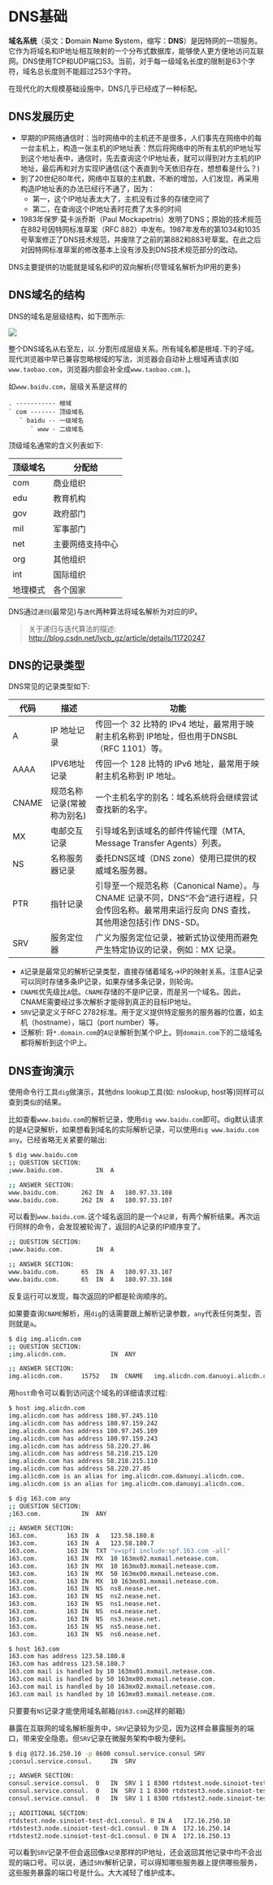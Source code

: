 # DNS基础
**域名系统**（英文：**D**omain **N**ame **S**ystem，缩写：**DNS**）是因特网的一项服务。它作为将域名和IP地址相互映射的一个分布式数据库，能够使人更方便地访问互联网。DNS使用TCP和UDP端口53。当前，对于每一级域名长度的限制是63个字符，域名总长度则不能超过253个字符。

在现代化的大规模基础设施中，DNS几乎已经成了一种标配。

## DNS发展历史
- 早期的IP网络通信时：当时网络中的主机还不是很多，人们事先在网络中的每一台主机上，构造一张主机的IP地址表：然后将网络中的所有主机的IP地址写到这个地址表中，通信时，先去查询这个IP地址表，就可以得到对方主机的IP地址，最后再和对方实现IP通信(这个表直到今天依旧存在，想想看是什么？)
- 到了20世纪80年代，网络中互联的主机数，不断的增加，人们发现，再采用构造IP地址表的办法已经行不通了，因为：
    - 第一，这个IP地址表太大了，主机没有过多的存储空间了
    - 第二，在查询这个IP地址表时花费了太多的时间
- 1983年保罗·莫卡派乔斯（Paul Mockapetris）发明了DNS；原始的技术规范在882号因特网标准草案（RFC 882）中发布。1987年发布的第1034和1035号草案修正了DNS技术规范，并废除了之前的第882和883号草案。在此之后对因特网标准草案的修改基本上没有涉及到DNS技术规范部分的改动。

DNS主要提供的功能就是域名和IP的双向解析(尽管域名解析为IP用的更多)

## DNS域名的结构
DNS的域名是层级结构，如下图所示:

![](https://upload.wikimedia.org/wikipedia/commons/b/b1/Domain_name_space.svg)

整个DNS域名从右至左，以`.`分割形成层级关系。所有域名都是根域`.`下的子域。现代浏览器中早已兼容忽略根域的写法，浏览器会自动补上根域再请求(如`www.taobao.com`，浏览器内部会补全成`www.taobao.com.`)。

如`www.baidu.com`，层级关系是这样的
```
. ----------- 根域
` com ------- 顶级域名
   ` baidu -- 一级域名
      ` www - 二级域名
```

顶级域名通常的含义列表如下:

顶级域名 | 分配给
--------|-------
com     | 商业组织
edu     | 教育机构
gov     | 政府部门
mil     | 军事部门
net     | 主要网络支持中心
org     | 其他组织
int     | 国际组织
地理模式 | 各个国家

DNS通过`递归`(最常见)与`迭代`两种算法将域名解析为对应的IP。

> 关于递归与迭代算法的描述: http://blog.csdn.net/lycb_gz/article/details/11720247

## DNS的记录类型
DNS常见的记录类型如下:

代码    |   描述                 |              功能
-------|------------------------|-----------------------------
 A     | IP 地址记录             | 传回一个 32 比特的 IPv4 地址，最常用于映射主机名称到 IP地址，但也用于DNSBL（RFC 1101）等。
 AAAA  | IPV6地址记录            | 传回一个 128 比特的 IPv6 地址，最常用于映射主机名称到 IP 地址。
 CNAME | 规范名称记录(常被称为别名) | 一个主机名字的别名：域名系统将会继续尝试查找新的名字。
 MX    | 电邮交互记录             | 引导域名到该域名的邮件传输代理（MTA, Message Transfer Agents）列表。
 NS    | 名称服务器记录           | 委托DNS区域（DNS zone）使用已提供的权威域名服务器。
 PTR   | 指针记录                | 引导至一个规范名称（Canonical Name）。与 CNAME 记录不同，DNS“不会”进行进程，只会传回名称。最常用来运行反向 DNS 查找，其他用途包括引作 DNS-SD。
 SRV   | 服务定位器              | 广义为服务定位记录，被新式协议使用而避免产生特定协议的记录，例如：MX 记录。

* `A`记录是最常见的解析记录类型，直接存储着域名->IP的映射关系。注意A记录可以同时存储多条IP记录，如果存储多条记录，则轮询。
* `CNAME`优先级比`A`低。`CNAME`存储的不是IP记录，而是另一个域名。因此，CNAME需要经过多次解析才能得到真正的目标IP地址。
* `SRV`记录定义于RFC 2782标准。用于定义提供特定服务的服务器的位置，如主机（hostname），端口（port number）等。
* 泛解析: 将`*.domain.com`的`A记录`解析到某个IP上。则`domain.com`下的二级域名都将解析到这个IP上。

## DNS查询演示
使用命令行工具`dig`做演示，其他dns lookup工具(如: nslookup, host等)同样可以查到类似的结果。

比如查看`www.baidu.com`的解析记录，使用`dig www.baidu.com`即可。dig默认请求的是`A`记录解析，如果想看到域名的实际解析记录，可以使用`dig www.baidu.com any`。已经省略无关紧要的输出:

```bash
$ dig www.baidu.com
;; QUESTION SECTION:
;www.baidu.com.         IN  A

;; ANSWER SECTION:
www.baidu.com.      262 IN  A   180.97.33.108
www.baidu.com.      262 IN  A   180.97.33.107
```

可以看到`www.baidu.com.`这个域名返回的是一个`A记录`，有两个解析结果。再次运行同样的命令，会发现被轮询了，返回的A记录的IP顺序变了。

```bash
;; QUESTION SECTION:
;www.baidu.com.         IN  A

;; ANSWER SECTION:
www.baidu.com.      65  IN  A   180.97.33.107
www.baidu.com.      65  IN  A   180.97.33.108
```

反复运行可以发现，每次返回的IP都是轮询顺序的。

如果要查询`CNAME`解析，用`dig`的话需要跟上解析记录参数，`any`代表任何类型，否则就是`a`。

```bash
$ dig img.alicdn.com
;; QUESTION SECTION:
;img.alicdn.com.            IN  ANY

;; ANSWER SECTION:
img.alicdn.com.     15752   IN  CNAME   img.alicdn.com.danuoyi.alicdn.com.
```

用`host`命令可以看到访问这个域名的详细请求过程:

```bash
$ host img.alicdn.com
img.alicdn.com has address 180.97.245.110
img.alicdn.com has address 180.97.159.242
img.alicdn.com has address 180.97.245.109
img.alicdn.com has address 180.97.159.243
img.alicdn.com has address 58.220.27.86
img.alicdn.com has address 58.218.215.120
img.alicdn.com has address 58.218.215.110
img.alicdn.com has address 58.220.27.85
img.alicdn.com is an alias for img.alicdn.com.danuoyi.alicdn.com.
img.alicdn.com is an alias for img.alicdn.com.danuoyi.alicdn.com.
```

```bash
$ dig 163.com any
;; QUESTION SECTION:
;163.com.           IN  ANY

;; ANSWER SECTION:
163.com.        163 IN  A   123.58.180.8
163.com.        163 IN  A   123.58.180.7
163.com.        163 IN  TXT "v=spf1 include:spf.163.com -all"
163.com.        163 IN  MX  10 163mx02.mxmail.netease.com.
163.com.        163 IN  MX  10 163mx03.mxmail.netease.com.
163.com.        163 IN  MX  50 163mx00.mxmail.netease.com.
163.com.        163 IN  MX  10 163mx01.mxmail.netease.com.
163.com.        163 IN  NS  ns8.nease.net.
163.com.        163 IN  NS  ns2.nease.net.
163.com.        163 IN  NS  ns1.nease.net.
163.com.        163 IN  NS  ns4.nease.net.
163.com.        163 IN  NS  ns3.nease.net.
163.com.        163 IN  NS  ns5.nease.net.
163.com.        163 IN  NS  ns6.nease.net.
```

```bash
$ host 163.com
163.com has address 123.58.180.8
163.com has address 123.58.180.7
163.com mail is handled by 10 163mx01.mxmail.netease.com.
163.com mail is handled by 50 163mx00.mxmail.netease.com.
163.com mail is handled by 10 163mx02.mxmail.netease.com.
163.com mail is handled by 10 163mx03.mxmail.netease.com.
```

只要要有`NS`记录才能使用域名邮箱(`@163.com`这样的邮箱)

暴露在互联网的域名解析服务中，`SRV`记录较为少见，因为这样会暴露服务的端口，带来安全隐患。但`SRV`记录在微服务架构中极为便利。

```bash
$ dig @172.16.250.10 -p 8600 consul.service.consul SRV
;consul.service.consul.     IN  SRV

;; ANSWER SECTION:
consul.service.consul.  0   IN  SRV 1 1 8300 rtdstest.node.sinoiot-test-dc1.consul.
consul.service.consul.  0   IN  SRV 1 1 8300 rtdstest3.node.sinoiot-test-dc1.consul.
consul.service.consul.  0   IN  SRV 1 1 8300 rtdstest2.node.sinoiot-test-dc1.consul.

;; ADDITIONAL SECTION:
rtdstest.node.sinoiot-test-dc1.consul. 0 IN A   172.16.250.10
rtdstest3.node.sinoiot-test-dc1.consul. 0 IN A  172.16.250.14
rtdstest2.node.sinoiot-test-dc1.consul. 0 IN A  172.16.250.13
```

可以看到`SRV`记录不但会返回像`A记录`那样的IP地址，还会返回其他记录中均不会出现的端口号。可以说，通过`SRV`解析记录，可以得知哪些服务器上提供哪些服务，这些服务暴露的端口号是什么。大大减轻了维护成本。
